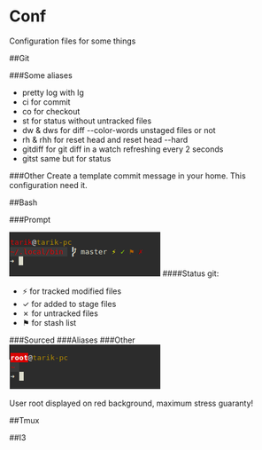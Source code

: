 # Conf

Configuration files for some things

##Git

###Some aliases
* pretty log with lg
* ci for commit
* co for checkout
* st for status without untracked files
* dw & dws for diff --color-words unstaged files or not
* rh & rhh for reset head and reset head --hard
* gitdiff for git diff in a watch refreshing every 2 seconds
* gitst same but for status

###Other
Create a template commit message in your home.
This configuration need it.

##Bash

###Prompt

![Screenshot](screenshot-prompt1-git-status.png)
####Status git:
* ⚡ for tracked modified files
* ✓ for added to stage files
* ✗ for untracked files
* ⚑ for stash list

###Sourced
###Aliases
###Other
![Screenshot](screenshot-prompt3-root.png)

User root displayed on red background, maximum stress guaranty!

##Tmux

##I3
